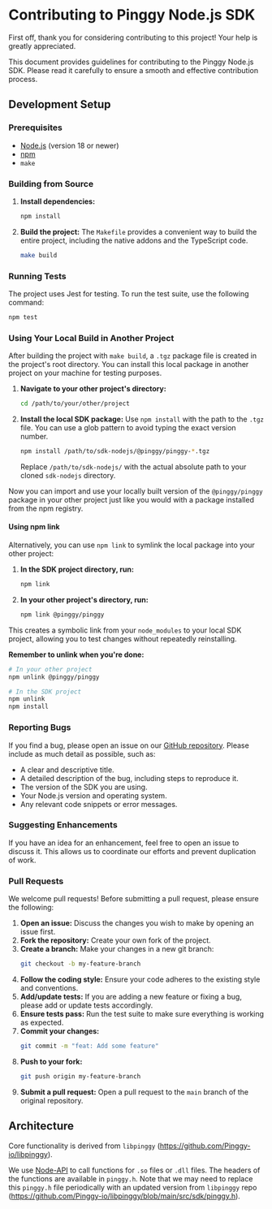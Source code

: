 # Contributing to Pinggy Node.js SDK

First off, thank you for considering contributing to this project! Your help is greatly appreciated.

This document provides guidelines for contributing to the Pinggy Node.js SDK. Please read it carefully to ensure a smooth and effective contribution process.

## Development Setup

### Prerequisites

- [Node.js](https://nodejs.org/) (version 18 or newer)
- [npm](https://www.npmjs.com/)
- `make`

### Building from Source


1.  **Install dependencies:**
    ```bash
    npm install
    ```

2.  **Build the project:**
    The `Makefile` provides a convenient way to build the entire project, including the native addons and the TypeScript code.
    ```bash
    make build
    ```

### Running Tests

The project uses Jest for testing. To run the test suite, use the following command:

```bash
npm test
```

### Using Your Local Build in Another Project

After building the project with `make build`, a `.tgz` package file is created in the project's root directory. You can install this local package in another project on your machine for testing purposes.

1.  **Navigate to your other project's directory:**
    ```bash
    cd /path/to/your/other/project
    ```

2.  **Install the local SDK package:**
    Use `npm install` with the path to the `.tgz` file. You can use a glob pattern to avoid typing the exact version number.
    ```bash
    npm install /path/to/sdk-nodejs/@pinggy/pinggy-*.tgz
    ```
    Replace `/path/to/sdk-nodejs/` with the actual absolute path to your cloned `sdk-nodejs` directory.

Now you can import and use your locally built version of the `@pinggy/pinggy` package in your other project just like you would with a package installed from the npm registry.


#### Using npm link
Alternatively, you can use `npm link` to symlink the local package into your other project:

1.  **In the SDK project directory, run:**
    ```bash
    npm link
    ```

2.  **In your other project's directory, run:**
    ```bash
    npm link @pinggy/pinggy
    ```

This creates a symbolic link from your `node_modules` to your local SDK project, allowing you to test changes without repeatedly reinstalling. 

**Remember to unlink when you're done:**

```bash
# In your other project
npm unlink @pinggy/pinggy

# In the SDK project
npm unlink
npm install
```



### Reporting Bugs

If you find a bug, please open an issue on our [GitHub repository](https://github.com/Pinggy-io/sdk-nodejs/issues). Please include as much detail as possible, such as:

- A clear and descriptive title.
- A detailed description of the bug, including steps to reproduce it.
- The version of the SDK you are using.
- Your Node.js version and operating system.
- Any relevant code snippets or error messages.

### Suggesting Enhancements

If you have an idea for an enhancement, feel free to open an issue to discuss it. This allows us to coordinate our efforts and prevent duplication of work.

### Pull Requests

We welcome pull requests! Before submitting a pull request, please ensure the following:

1.  **Open an issue:** Discuss the changes you wish to make by opening an issue first.
2.  **Fork the repository:** Create your own fork of the project.
3.  **Create a branch:** Make your changes in a new git branch:
    ```bash
    git checkout -b my-feature-branch
    ```
4.  **Follow the coding style:** Ensure your code adheres to the existing style and conventions.
5.  **Add/update tests:** If you are adding a new feature or fixing a bug, please add or update tests accordingly.
6.  **Ensure tests pass:** Run the test suite to make sure everything is working as expected.
7.  **Commit your changes:**
    ```bash
    git commit -m "feat: Add some feature"
    ```
8.  **Push to your fork:**
    ```bash
    git push origin my-feature-branch
    ```
9.  **Submit a pull request:** Open a pull request to the `main` branch of the original repository.


## Architecture

Core functionality is derived from `libpinggy` (https://github.com/Pinggy-io/libpinggy).

We use [Node-API](https://nodejs.org/api/n-api.html#node-api) to call functions for `.so` files or `.dll` files. The headers of the functions are available in `pinggy.h`. Note that we may need to replace this `pinggy.h` file periodically with an updated version from `libpinggy` repo (https://github.com/Pinggy-io/libpinggy/blob/main/src/sdk/pinggy.h).

